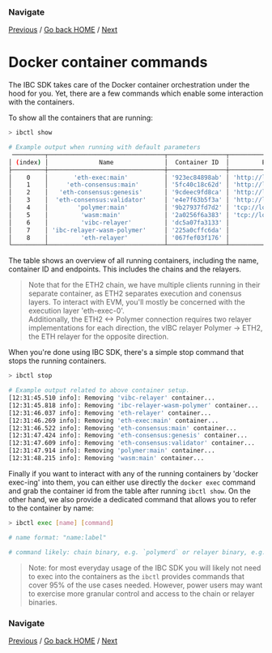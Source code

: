 <!--
order: 4
 -->

### Navigate

[Previous](./3-config.md) / [Go back HOME](../index.md) / [Next](./5-tx.md)

# Docker container commands

The IBC SDK takes care of the Docker container orchestration under the hood for you. Yet, there are a few commands which enable some interaction with the containers.

To show all the containers that are running:

```sh
> ibctl show

# Example output when running with default parameters
 ─────────┬────────────────────────────────┬────────────────┬──────────────────────────┬───────────┐
│ (index) │              Name              │  Container ID  │         Endpoint         │  Status   │
├─────────┼────────────────────────────────┼────────────────┼──────────────────────────┼───────────┤
│    0    │       'eth-exec:main'          │ '923ec84898ab' │ 'http://localhost:33029' │ 'running' │
│    1    │     'eth-consensus:main'       │ '5fc40c18c62d' │ 'http://localhost:33030' │ 'running' │
│    2    │   'eth-consensus:genesis'      │ '9cdeec9fd8ca' │ 'http://localhost:33032' │ 'running' │
│    3    │  'eth-consensus:validator'     │ 'e4e7f63b5f3a' │ 'http://localhost:33034' │ 'running' │
│    4    │        'polymer:main'          │ '9b27937fd7d2' │ 'tcp://localhost:33024'  │ 'running' │
│    5    │         'wasm:main'            │ '2a0256f6a383' │ 'tcp://localhost:33020'  │ 'running' │
│    6    │         'vibc-relayer'         │ 'dc5a07fa3133' │          'N/A'           │ 'running' │
│    7    │ 'ibc-relayer-wasm-polymer'     │ '225a0cffc6da' │          'N/A'           │ 'running' │
│    8    │         'eth-relayer'          │ '067fef03f176' │          'N/A'           │ 'running' │
└─────────┴────────────────────────────────┴────────────────┴──────────────────────────┴───────────┘
```

The table shows an overview of all running containers, including the name, container ID and endpoints. This includes the chains and the relayers.

> Note that for the ETH2 chain, we have multiple clients running in their separate container, as ETH2 separates execution and conensus layers. To interact with EVM, you'll mostly be concerned with the execution layer 'eth-exec-0'. </br>
> Additionally, the ETH2 <-> Polymer connection requires two relayer implementations for each direction, the vIBC relayer Polymer -> ETH2, the ETH relayer for the opposite direction.

When you're done using IBC SDK, there's a simple stop command that stops the running containers.

```sh
> ibctl stop

# Example output related to above container setup.
[12:31:45.510 info]: Removing 'vibc-relayer' container...
[12:31:45.818 info]: Removing 'ibc-relayer-wasm-polymer' container...
[12:31:46.037 info]: Removing 'eth-relayer' container...
[12:31:46.269 info]: Removing 'eth-exec:main' container...
[12:31:46.522 info]: Removing 'eth-consensus:main' container...
[12:31:47.424 info]: Removing 'eth-consensus:genesis' container...
[12:31:47.609 info]: Removing 'eth-consensus:validator' container...
[12:31:47.914 info]: Removing 'polymer:main' container...
[12:31:48.215 info]: Removing 'wasm:main' container...
```

Finally if you want to interact with any of the running containers by 'docker exec-ing' into them, you can either use directly the `docker exec` command and grab the container id from the table after running `ibctl show`. On the other hand, we also provide a dedicated command that allows you
to refer to the container by name:

```sh
> ibctl exec [name] [command]

# name format: "name:label"

# command likely: chain binary, e.g. `polymerd` or relayer binary, e.g. `rly``
```

<!-- TODO: update relayer binary to TS relayer?? -->

> Note: for most everyday usage of the IBC SDK you will likely not need to exec into the containers as the `ibctl` provides commands that cover 95% of the use cases needed. However, power users may want to exercise more granular control and access to the chain or relayer binaries.

### Navigate

[Previous](./3-config.md) / [Go back HOME](../index.md) / [Next](./5-tx.md)
